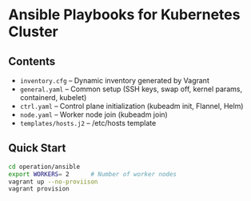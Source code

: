 # Ansible Playbooks for Kubernetes Cluster

## Contents
- `inventory.cfg` – Dynamic inventory generated by Vagrant
- `general.yaml` – Common setup (SSH keys, swap off, kernel params, containerd, kubelet)
- `ctrl.yaml` – Control plane initialization (kubeadm init, Flannel, Helm)
- `node.yaml` – Worker node join (kubeadm join)
- `templates/hosts.j2` – /etc/hosts template

## Quick Start
```bash
cd operation/ansible
export WORKERS= 2      # Number of worker nodes
vagrant up --no-proviison
vagrant provision
```